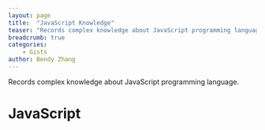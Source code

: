 ```yaml
---
layout: page
title:  "JavaScript Knowledge"
teaser: "Records complex knowledge about JavaScript programming language."
breadcrumb: true
categories:
    - Gists
author: Bendy Zhang
---
```


Records complex knowledge about JavaScript programming language.

# JavaScript


